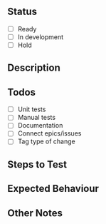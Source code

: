 ## Status

- [ ] Ready
- [ ] In development
- [ ] Hold

## Description

## Todos

- [ ] Unit tests
- [ ] Manual tests
- [ ] Documentation
- [ ] Connect epics/issues
- [ ] Tag type of change

## Steps to Test

## Expected Behaviour

## Other Notes
